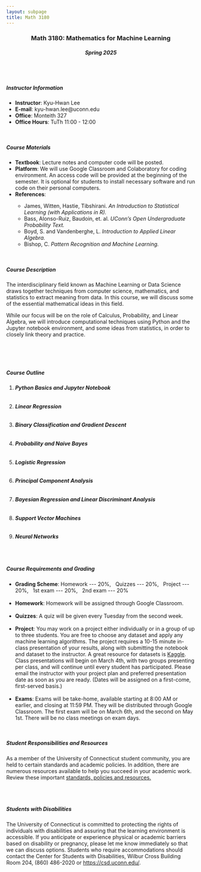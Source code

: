 ```yaml
---
layout: subpage 
title: Math 3180
---
```


<center><h3><b>Math 3180: Mathematics for Machine Learning</b></h3>
<h5><b>Spring 2025</b></h5>
</center>


<br><br>


 <div style="text-align: left;">
<!--        <blockquote>
          <blockquote>
            <blockquote>
              <blockquote>
-->

<h5><b>Instructor Information</b></h5>
<ul>
<li><b>Instructor</b>: Kyu-Hwan Lee</li>  
<li><b>E-mail</b>: kyu-hwan.lee@uconn.edu</li>
<li><b>Office</b>: Monteith 327</li> 
<li><b>Office Hours</b>: TuTh 11:00 - 12:00</li>
</ul>

<br>
<h5><b>Course Materials</b></h5>
<ul>
<li><b>Textbook</b>: Lecture notes and computer code will be posted.
<li><b>Platform</b>: We will use Google Classroom and Colaboratory for coding environment. An access code will be provided at the beginning of the semester. It is optional for students to install necessary software and run code on their personal computers.</li>
<li><b>References</b>: </li>
<ul>
<li>James, Witten, Hastie, Tibshirani. <i>An Introduction to Statistical Learning (with Applications in R).</i></li>
<li>Bass, Alonso-Ruiz, Baudoin, et. al.
<i>UConn’s Open Undergraduate Probability Text.</i></li>
<li>Boyd, S. and Vandenberghe, L. <i>Introduction to Applied Linear Algebra.</i></li>
<li>Bishop, C. <i>Pattern Recognition and Machine Learning.</i></li>
</ul>
</ul>

<br>
<h5><b>Course Description</b></h5>
The interdisciplinary field known as Machine Learning or Data Science draws together techniques from computer science, mathematics, and statistics to extract meaning from data. In this course, we will discuss some of the essential mathematical ideas in this field.

While our focus will be on the role of Calculus, Probability, and Linear Algebra, we will introduce computational techniques using Python and the Jupyter notebook environment, and some ideas from statistics, in order to closely link theory and practice.

<br><br><br>

<h5><b>Course Outline</b></h5>

<ol>
<li><h6><b>Python Basics and Jupyter Notebook</b></h6></li>
<li><h6><b>Linear Regression</b></h6></li>
<li><h6><b>Binary Classification and Gradient Descent</b></h6></li>
<li><h6><b>Probability and Naive Bayes</b></h6></li>
<li><h6><b>Logistic Regression</b></h6></li>
<li><h6><b>Principal Component Analysis</b></h6></li>
<li><h6><b>Bayesian Regression and Linear Discriminant Analysis</b></h6></li>
<li><h6><b>Support Vector Machines</b></h6></li>
<li><h6><b>Neural Networks</b></h6></li>
</ol>


<br>

<h5><b>Course Requirements and Grading</b></h5>
<ul>
<li><b>Grading Scheme</b>: Homework --- 20%, &nbsp; Quizzes --- 20%, &nbsp; Project --- 20%, &nbsp; 1st exam --- 20%, &nbsp; 2nd exam --- 20%</li>
&nbsp;
<li><b>Homework</b>: Homework will be assigned through Google Classroom.</li>
&nbsp;
<li><b>Quizzes</b>: A quiz will be given every Tuesday from the second week.</li>
&nbsp;
<li><b>Project</b>: You may work on a project either individually or in a group of up to three students. You are free to choose any dataset and apply any machine learning algorithms. The project requires a 10-15 minute in-class presentation of your results, along with submitting the notebook and dataset to the instructor. A great resource for datasets is <a href="https://www.kaggle.com/">Kaggle</a>. Class presentations will begin on March 4th, with two groups presenting per class, and will continue until every student has participated. Please email the instructor with your project plan and preferred presentation date as soon as you are ready. (Dates will be assigned on a first-come, first-served basis.)</li>
&nbsp;
<li><b>Exams</b>: Exams will be take-home, available starting at 8:00 AM or earlier, and closing at 11:59 PM. They will be distributed through Google Classroom. The first exam will be on March 6th, and the second on May 1st. There will be no class meetings on exam days.</li>
</ul>
<br>

<h5><b>Student Responsibilities and Resources</b></h5>
As a member of the University of Connecticut student community, you are held to certain standards and academic policies. In addition, there are numerous resources available to help you succeed in your academic work. Review these important <a href="https://onlinestudent.uconn.edu/learn--more/#POL">standards, policies and resources.</a>

<br><br>

<h5><b>Students with Disabilities</b></h5>
The University of Connecticut is committed to protecting the rights of individuals with disabilities and assuring that the learning environment is accessible.  If you anticipate or experience physical or academic barriers based on disability or pregnancy, please let me know immediately so that we can discuss options. Students who require accommodations should contact the Center for Students with Disabilities, Wilbur Cross Building Room 204, (860) 486-2020 or <a href="https://csd.uconn.edu/">https://csd.uconn.edu/</a>.

<br><br><br><br><br><br><br>

